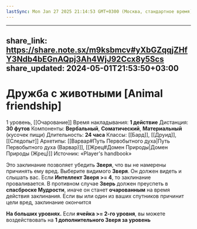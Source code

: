 ```yaml
---
lastSync: Mon Jan 27 2025 21:14:53 GMT+0300 (Москва, стандартное время)
---
```

---
share_link: https://share.note.sx/m9ksbmcv#yXbGZqqjZHfY3Ndb4bEGnAQpj3Ah4WjJ92Ccx8y5Scs
share_updated: 2024-05-01T21:53:50+03:00
---
# Дружба с животными [Animal friendship]
1 уровень, [[Очарование]]
Время накладывания: **1 действие**
Дистанция: **30 футов**
Компоненты: **Вербальный**, **Соматический**, **Материальный** (кусочек пищи)
Длительность: **24 часа**
Классы: [[Бард]], [[Друид]], [[Следопыт]]
Архетипы: [[Варвар#Путь Первобытного духа|Путь Первобытного духа (Варвар)]], [[Жрец#Домен Природы|Домен Природы (Жрец)]]
Источник: «Player's handbook»

Это заклинание позволяет убедить **Зверя**, что вы не намерены причинять ему вред. Выберите видимого **Зверя**. Он должен видеть и слышать вас. Если **Интеллект Зверя >= 4**, то заклинание проваливается. В противном случае **Зверь** должен преуспеть в **спасброске Мудрости**, иначе он станет **очарованным** на время действия заклинания. Если вы или один из ваших спутников причинит цели вред, заклинание окончится

**На больших уровнях.** Если **ячейка >= 2-го уровня**, вы можете воздействовать на **1 дополнительного Зверя за уровень**